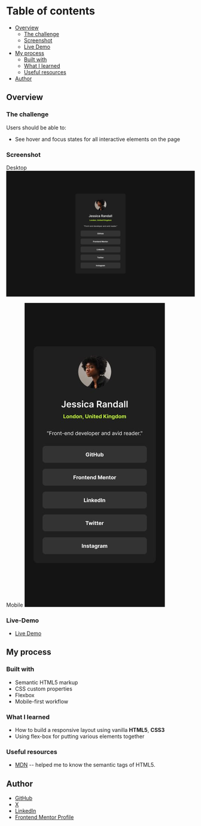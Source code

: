 # Table of contents

- [Overview](#overview)
  - [The challenge](#the-challenge)
  - [Screenshot](#screenshot)
  - [Live Demo](#live-demo)
- [My process](#my-process)
  - [Built with](#built-with)
  - [What I learned](#what-i-learned)
  - [Useful resources](#useful-resources)
- [Author](#author)

## Overview

### The challenge

Users should be able to:

- See hover and focus states for all interactive elements on the page

### Screenshot

Desktop
![Desktop design](/design/destkop-design.jpg)

Mobile
![Mobile design](/design/mobile-design.jpg)

### Live-Demo

- [Live Demo](https://social-links-profile-delta-beryl.vercel.app/)

## My process

### Built with

- Semantic HTML5 markup
- CSS custom properties
- Flexbox
- Mobile-first workflow

### What I learned

- How to build a responsive layout using vanilla **HTML5**, **CSS3**
- Using flex-box for putting various elements together

### Useful resources

- [MDN](https://developer.mozilla.org/en-US/) -- helped me to know the semantic tags of HTML5.

## Author

- [GitHub](https://www.your-site.com)
- [X](https://twitter.com/Mamin_alizadeh)
- [LinkedIn](https://www.linkedin.com/in/m-amin-alizadeh/)
- [Frontend Mentor Profile](https://www.frontendmentor.io/profile/M-AminAlizadeh)
